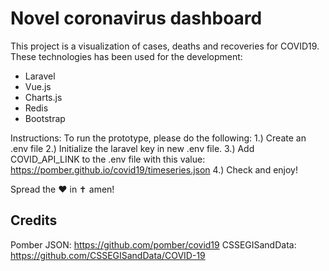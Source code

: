 <h1>Novel coronavirus dashboard</h1>

<p class="align">This project is a visualization of cases, deaths and recoveries for COVID19. These technologies has been used for the development:</p>
<ul>
    <li>Laravel</li>
    <li>Vue.js</li>
    <li>Charts.js</li>
    <li>Redis</li>
    <li>Bootstrap</li>
</ul>

Instructions:
To run the prototype, please do the following:
1.) Create an .env file
2.) Initialize the laravel key in new .env file.
3.) Add COVID_API_LINK to the .env file with this value:
https://pomber.github.io/covid19/timeseries.json
4.) Check and enjoy!

Spread the :heart: in ✝️ amen!

## Credits
Pomber JSON: https://github.com/pomber/covid19
CSSEGISandData: https://github.com/CSSEGISandData/COVID-19
